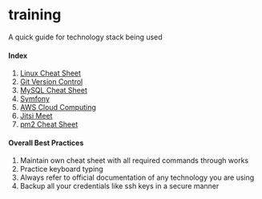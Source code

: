 # training
A quick guide for technology stack being used

#### Index

1. [Linux Cheat Sheet](https://github.com/meetrix/training/blob/master/Linux%20Cheat%20Sheet.md)
2. [Git Version Control](https://github.com/meetrix/training/blob/master/Git%20Version%20Control.md)
3. [MySQL Cheat Sheet](https://github.com/meetrix/training/blob/master/MySQL%20Cheat%20Sheet.md)
4. [Symfony](https://github.com/meetrix/training/blob/master/Symfony.md)
5. [AWS Cloud Computing](https://github.com/meetrix/training/blob/master/AWS%20Cloud%20Computing.md)
6. [Jitsi Meet](https://github.com/meetrix/training/blob/master/Jitsi%20Meet.md)
7. [pm2 Cheat Sheet](https://github.com/meetrix/training/blob/master/Pm2%20Cheat%20Sheet.md)

#### Overall Best Practices

1. Maintain own cheat sheet with all required commands through works
2. Practice keyboard typing
3. Always refer to official documentation of any technology you are using
4. Backup all your credentials like ssh keys in a secure manner
